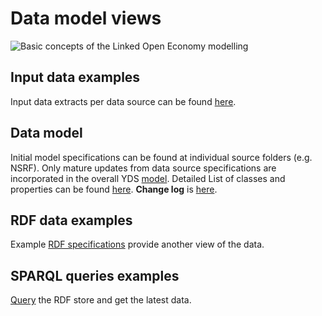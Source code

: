 # Data model views
![Basic concepts of the Linked Open Economy modelling](https://dl.dropboxusercontent.com/u/4447272/YDS%20model%20Concepts%20non%20techie%20short.jpg)

## Input data examples
Input data extracts per data source can be found [here](https://github.com/YourDataStories/ontology/blob/master/Overall%20model/Input%20Data%20Examples.md).
## Data model
Initial model specifications can be found at individual source folders (e.g. NSRF). Only mature updates from data source specifications are incorporated in the overall YDS [model](https://github.com/YourDataStories/ontology/blob/master/Overall%20model/YDS%20model.owl). 
Detailed List of classes and properties can be found [here](https://docs.google.com/spreadsheets/d/1xMiTAk7mXhGPnSU4-qspiYaN15ur4v3J0lU8qYODtzk/edit#gid=481927591).
**Change log** is [here](https://github.com/YourDataStories/ontology/blob/master/Overall%20model/CHANGELOG.md).

## RDF data examples
Example [RDF specifications](https://github.com/YourDataStories/ontology/blob/master/Overall%20model/RDF%20Data%20Examples.md) provide another view of the data.
## SPARQL queries examples
[Query](https://github.com/YourDataStories/ontology/blob/master/Overall%20model/SPARQL%20queries.md) the RDF store and get the latest data.
